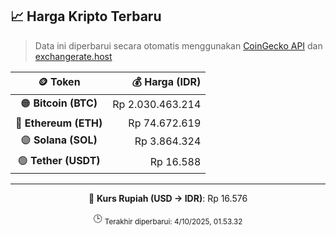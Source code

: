

<!-- HARGA_KRIPTO -->
## 📈 Harga Kripto Terbaru

> Data ini diperbarui secara otomatis menggunakan [CoinGecko API](https://www.coingecko.com/) dan [exchangerate.host](https://exchangerate.host/)

<div align="center">

| 🪙 Token | 💰 Harga (IDR) |
|:------:|---------------:|
| 🟠 **Bitcoin (BTC)**   | Rp 2.030.463.214 |
| 🔵 **Ethereum (ETH)**  | Rp 74.672.619 |
| 🟣 **Solana (SOL)**    | Rp 3.864.324 |
| 🟢 **Tether (USDT)**   | Rp 16.588 |

---

💱 **Kurs Rupiah (USD → IDR)**: Rp 16.576

🕒 <sub>Terakhir diperbarui: 4/10/2025, 01.53.32</sub>

</div>
<!-- /HARGA_KRIPTO -->